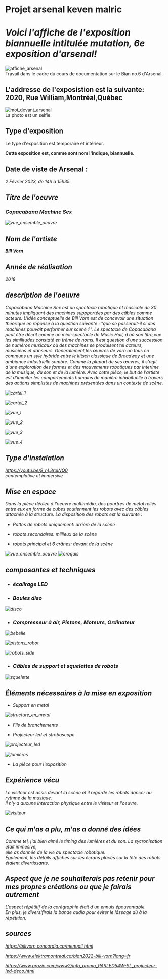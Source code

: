 # Projet arsenal keven malric

<h1><em>Voici l'affiche de l'exposition biannuelle intitulée mutation, 6e exposition d'arsenal!</em></h1>

![affiche_arsenal](media/affiche_arsenal.jpg)
<br>
Travail dans le cadre du cours de documentation sur le Bian no.6 d'Arsenal.

<h2>L'addresse de l'exposistion est la suivante: 2020, Rue William,Montréal,Québec</h2>

![moi_devant_arsenal](media/moi_devant_arsenal.jpg)
<br>La photo est un selfie.

<h2>Type d'exposition</h2>

Le type d'exposition est temporaire et intérieur.

<strong>Cette exposition est, comme sont nom l'indique, biannuelle.</strong>

<h2>Date de viste de Arsenal :</h2>

<em> 2 Février 2023, de 14h à 15h35.<em>
  

<h2>Titre de l'oeuvre</h2>
  
<h3><em>Copacabana Machine Sex</em></h3>
  
  
![vue_ensemble_oeuvre](media/vue_ensemble_oeuvre.jpg)
  
  
<h2>Nom de l'artiste</h2>
  
<strong><em>Bill Vorn</em></strong>
  
<h2>Année de réalisation</h2>
  
<em>2018</em>  

<h2>description de l'oeuvre</h2>
  
Copacabana Machine Sex est un spectacle robotique et musicale de 30 minutes impliquant des machines suppportées par des câbles comme acteurs. L'idée conceptuelle de Bill Vorn est de concevoir une situation  théorique en réponse à la question suivante : "que se passerait-il si des machines pouvait performer sur  scène ?". Le spectacle de Copacabana peut être décrit comme un mini-spectacle de Music Hall, d'où son titre,vue les similitudes constaté en trème de noms. Il est question d'une succession de numéros musicaux où des machines se produisent tel acteurs, musiciens et danseurs. Généralement,les œuvres de vorn on tous en communs un syle hybride entre le kitsch classique de Broadway et une ambiance industrielle sombre. Comme la plupart de ses œuvres, il s'agit d'une exploration des formes et des mouvements robotiques par interime de la musique, du son et de la lumière. Avec cette pièce, le but de l'artiste est d'immiter les comportements humains de manière inhabituelle à travers des actions simplistes de machines présentées dans un contexte de scène.
  
   
  
  
  ![cartel_1](media/cartel1.jpg)

  
  
  ![cartel_2](media/cartel2.jpg)

  
  
  ![vue_1](media/vue1.jpg)

  
  
  ![vue_2](media/vue2.jpg)

  
  
  ![vue_3](media/vue3.jpg)

  
  
  ![vue_4](media/vue4.jpg)

  
  
  
  <h2>Type d'instalation</h2>
  
  https://youtu.be/9_nL3roINQ0
  <br>contemplative et immersive
  
  
  <h2>Mise en espace</h2>
  
  
  Dans la pièce dédiée à l'oeuvre multimédia, des pourtres de métal reliés entre eux en forme de cubes soutiennent les robots avec des câbles attachée à la structure. La disposition des robots est la suivante :
  
  
  * Pattes de robots uniquement: arrière de la scène
  
  * robots secondaires:  millieux de la scène
  
  * robots principal et 6 crânes: devant de la scène
  
  
  ![vue_ensemble_oeuvre](media/vue_ensemble_oeuvre.jpg)  ![croquis](media/croquis2.jpg) 
  
  
  
  
  
  
  <h2>composantes et techniques</h2>
  
 
  
  * <h3>écalirage LED</h3>
  
  
  
  
  
  * <h3>Boules diso</h3>
  
  
  ![disco](media/disco_disco.jpg)

  
  
  * <h3>Compresseur à air,  Pistons, Moteurs, Ordinateur</h3>
  
  
  ![bebelle](media/bebelle.jpg)
  
  
  ![pistons_robot](media/pistons_robot.jpg)
  
  
  
  ![robots_side](media/robots_side.jpg)
  
   
  
  
  * <h3>Câbles de support et squelettes de robots</h3>
  
  
  
  ![squelette](media/squelette.jpg)
  
  
  
  
  <h2>Éléments nécessaires à la mise en exposition</h2>
  
  * Support en metal
  
  ![structure_en_metal](media/structure_en_metal.jpg)
  
  * Fils de branchements
  
  * Projecteur led et stroboscope
  
  ![projecteur_led](media/projecteur_led.jpg)
  
  ![lumières](media/lumières.jpg)
  
  * La pièce pour l'exposition
  
  
  <h2>Expérience vécu</h2>
  
  Le visiteur est assis devant la scène et il regarde les robots dancer au rythme de la musique.<br>
  Il n'y a aucune interaction physique entre le visiteur et l'oeuvre.
  
  ![visiteur](media/visiteur.jpg)
  
  
  <h2>Ce qui m'as a plu, m'as a donné des idées</h2>
  
  Comme tel, j'ai bien aimé le timing des lumières et du son. La sycronisation était immesive,<br> elle as donnée de la vie au spectacle robotique.<br>
  Également, les détails affichés sur les écrans placés sur la tête des robots étaient divertissants.
  
  
  <h2>Aspect que je ne souhaiterais pas retenir pour mes propres créations ou que je fairais autrement</h2>
  
  L'aspect répétitif de la corégraphie était d'un ennuis épouvantable.<br>En plus, je diversifirais la bande audio pour éviter le lâssage dû à la répétition.
  
  
  <h2>sources</h2>
  
  https://billvorn.concordia.ca/menuall.html
  
  
  https://www.elektramontreal.ca/bian2022-bill-vorn?lang=fr
  
  
  https://www.prozic.com/www2/info_promo_PARLED54W-SL_projecteur-led-deco.html
